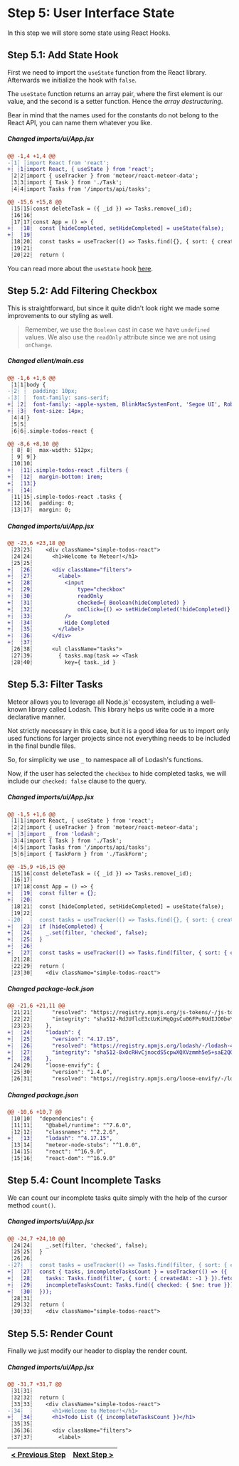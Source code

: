 # Step 5: User Interface State

[//]: # (head-end)


In this step we will store some state using React Hooks.

## Step 5.1: Add State Hook

First we need to import the `useState` function from the React library. Afterwards we initialize the hook with `false`.

The `useState` function returns an array pair, where the first element is our value, and the second is a setter function. Hence the _array destructuring_.

Bear in mind that the names used for the constants do not belong to the React API, you can name them whatever you like.

[{]: <helper> (diffStep 5.1 noTitle=true)

##### Changed imports&#x2F;ui&#x2F;App.jsx
```diff
@@ -1,4 +1,4 @@
-┊1┊ ┊import React from 'react';
+┊ ┊1┊import React, { useState } from 'react';
 ┊2┊2┊import { useTracker } from 'meteor/react-meteor-data';
 ┊3┊3┊import { Task } from './Task';
 ┊4┊4┊import Tasks from '/imports/api/tasks';
```
```diff
@@ -15,6 +15,8 @@
 ┊15┊15┊const deleteTask = ({ _id }) => Tasks.remove(_id);
 ┊16┊16┊
 ┊17┊17┊const App = () => {
+┊  ┊18┊  const [hideCompleted, setHideCompleted] = useState(false);
+┊  ┊19┊
 ┊18┊20┊  const tasks = useTracker(() => Tasks.find({}, { sort: { createdAt: -1 } }).fetch());
 ┊19┊21┊
 ┊20┊22┊  return (
```

[}]: #

You can read more about the `useState` hook [here](https://reactjs.org/docs/hooks-state.html).

## Step 5.2: Add Filtering Checkbox

This is straightforward, but since it quite didn't look right we made some improvements to our styling as well.

> Remember, we use the `Boolean` cast in case we have `undefined` values. We also use the `readOnly` attribute since we are not using `onChange`.

[{]: <helper> (diffStep 5.2 noTitle=true)

##### Changed client&#x2F;main.css
```diff
@@ -1,6 +1,6 @@
 ┊1┊1┊body {
-┊2┊ ┊  padding: 10px;
-┊3┊ ┊  font-family: sans-serif;
+┊ ┊2┊  font-family: -apple-system, BlinkMacSystemFont, 'Segoe UI', Roboto, Oxygen, Ubuntu, Cantarell, 'Open Sans', 'Helvetica Neue', sans-serif;
+┊ ┊3┊  font-size: 14px;
 ┊4┊4┊}
 ┊5┊5┊
 ┊6┊6┊.simple-todos-react {
```
```diff
@@ -8,6 +8,10 @@
 ┊ 8┊ 8┊  max-width: 512px;
 ┊ 9┊ 9┊}
 ┊10┊10┊
+┊  ┊11┊.simple-todos-react .filters {
+┊  ┊12┊  margin-bottom: 1rem;
+┊  ┊13┊}
+┊  ┊14┊
 ┊11┊15┊.simple-todos-react .tasks {
 ┊12┊16┊  padding: 0;
 ┊13┊17┊  margin: 0;
```

##### Changed imports&#x2F;ui&#x2F;App.jsx
```diff
@@ -23,6 +23,18 @@
 ┊23┊23┊    <div className="simple-todos-react">
 ┊24┊24┊      <h1>Welcome to Meteor!</h1>
 ┊25┊25┊
+┊  ┊26┊      <div className="filters">
+┊  ┊27┊        <label>
+┊  ┊28┊          <input
+┊  ┊29┊              type="checkbox"
+┊  ┊30┊              readOnly
+┊  ┊31┊              checked={ Boolean(hideCompleted) }
+┊  ┊32┊              onClick={() => setHideCompleted(!hideCompleted)}
+┊  ┊33┊          />
+┊  ┊34┊          Hide Completed
+┊  ┊35┊        </label>
+┊  ┊36┊      </div>
+┊  ┊37┊
 ┊26┊38┊      <ul className="tasks">
 ┊27┊39┊        { tasks.map(task => <Task
 ┊28┊40┊          key={ task._id }
```

[}]: #

## Step 5.3: Filter Tasks

Meteor allows you to leverage all Node.js' ecosystem, including a well-known library called Lodash. This library helps us write code in a more declarative manner.

Not strictly necessary in this case, but it is a good idea for us to import only used functions for larger projects since not everything needs to be included in the final bundle files.

So, for simplicity we use `_` to namespace all of Lodash's functions.

Now, if the user has selected the `checkbox` to hide completed tasks, we will include our `checked: false` clause to the query.

[{]: <helper> (diffStep 5.3 noTitle=true)

##### Changed imports&#x2F;ui&#x2F;App.jsx
```diff
@@ -1,5 +1,6 @@
 ┊1┊1┊import React, { useState } from 'react';
 ┊2┊2┊import { useTracker } from 'meteor/react-meteor-data';
+┊ ┊3┊import _ from 'lodash';
 ┊3┊4┊import { Task } from './Task';
 ┊4┊5┊import Tasks from '/imports/api/tasks';
 ┊5┊6┊import { TaskForm } from './TaskForm';
```
```diff
@@ -15,9 +16,15 @@
 ┊15┊16┊const deleteTask = ({ _id }) => Tasks.remove(_id);
 ┊16┊17┊
 ┊17┊18┊const App = () => {
+┊  ┊19┊  const filter = {};
+┊  ┊20┊
 ┊18┊21┊  const [hideCompleted, setHideCompleted] = useState(false);
 ┊19┊22┊
-┊20┊  ┊  const tasks = useTracker(() => Tasks.find({}, { sort: { createdAt: -1 } }).fetch());
+┊  ┊23┊  if (hideCompleted) {
+┊  ┊24┊    _.set(filter, 'checked', false);
+┊  ┊25┊  }
+┊  ┊26┊
+┊  ┊27┊  const tasks = useTracker(() => Tasks.find(filter, { sort: { createdAt: -1 } }).fetch());
 ┊21┊28┊
 ┊22┊29┊  return (
 ┊23┊30┊    <div className="simple-todos-react">
```

##### Changed package-lock.json
```diff
@@ -21,6 +21,11 @@
 ┊21┊21┊      "resolved": "https://registry.npmjs.org/js-tokens/-/js-tokens-4.0.0.tgz",
 ┊22┊22┊      "integrity": "sha512-RdJUflcE3cUzKiMqQgsCu06FPu9UdIJO0beYbPhHN4k6apgJtifcoCtT9bcxOpYBtpD2kCM6Sbzg4CausW/PKQ=="
 ┊23┊23┊    },
+┊  ┊24┊    "lodash": {
+┊  ┊25┊      "version": "4.17.15",
+┊  ┊26┊      "resolved": "https://registry.npmjs.org/lodash/-/lodash-4.17.15.tgz",
+┊  ┊27┊      "integrity": "sha512-8xOcRHvCjnocdS5cpwXQXVzmmh5e5+saE2QGoeQmbKmRS6J3VQppPOIt0MnmE+4xlZoumy0GPG0D0MVIQbNA1A=="
+┊  ┊28┊    },
 ┊24┊29┊    "loose-envify": {
 ┊25┊30┊      "version": "1.4.0",
 ┊26┊31┊      "resolved": "https://registry.npmjs.org/loose-envify/-/loose-envify-1.4.0.tgz",
```

##### Changed package.json
```diff
@@ -10,6 +10,7 @@
 ┊10┊10┊  "dependencies": {
 ┊11┊11┊    "@babel/runtime": "^7.6.0",
 ┊12┊12┊    "classnames": "^2.2.6",
+┊  ┊13┊    "lodash": "^4.17.15",
 ┊13┊14┊    "meteor-node-stubs": "^1.0.0",
 ┊14┊15┊    "react": "^16.9.0",
 ┊15┊16┊    "react-dom": "^16.9.0"
```

[}]: #

## Step 5.4: Count Incomplete Tasks

We can count our incomplete tasks quite simply with the help of the cursor method `count()`.

[{]: <helper> (diffStep 5.4 noTitle=true)

##### Changed imports&#x2F;ui&#x2F;App.jsx
```diff
@@ -24,7 +24,10 @@
 ┊24┊24┊    _.set(filter, 'checked', false);
 ┊25┊25┊  }
 ┊26┊26┊
-┊27┊  ┊  const tasks = useTracker(() => Tasks.find(filter, { sort: { createdAt: -1 } }).fetch());
+┊  ┊27┊  const { tasks, incompleteTasksCount } = useTracker(() => ({
+┊  ┊28┊    tasks: Tasks.find(filter, { sort: { createdAt: -1 } }).fetch(),
+┊  ┊29┊    incompleteTasksCount: Tasks.find({ checked: { $ne: true }}).count()
+┊  ┊30┊  }));
 ┊28┊31┊
 ┊29┊32┊  return (
 ┊30┊33┊    <div className="simple-todos-react">
```

[}]: #

## Step 5.5: Render Count

Finally we just modify our header to display the render count.

[{]: <helper> (diffStep 5.5 noTitle=true)

##### Changed imports&#x2F;ui&#x2F;App.jsx
```diff
@@ -31,7 +31,7 @@
 ┊31┊31┊
 ┊32┊32┊  return (
 ┊33┊33┊    <div className="simple-todos-react">
-┊34┊  ┊      <h1>Welcome to Meteor!</h1>
+┊  ┊34┊      <h1>Todo List ({ incompleteTasksCount })</h1>
 ┊35┊35┊
 ┊36┊36┊      <div className="filters">
 ┊37┊37┊        <label>
```

[}]: #

[//]: # (foot-start)

[{]: <helper> (navStep)

| [< Previous Step](step4.md) | [Next Step >](step6.md) |
|:--------------------------------|--------------------------------:|

[}]: #
